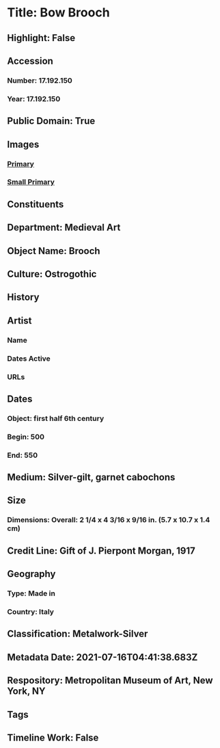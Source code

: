 # Title: Bow Brooch
## Highlight: False
## Accession
### Number: 17.192.150
### Year: 17.192.150
## Public Domain: True
## Images
### [Primary](https://images.metmuseum.org/CRDImages/md/original/DP30042.jpg)
### [Small Primary](https://images.metmuseum.org/CRDImages/md/web-large/DP30042.jpg)
## Constituents
## Department: Medieval Art
## Object Name: Brooch
## Culture: Ostrogothic
## History
## Artist
### Name
### Dates Active
### URLs
## Dates
### Object: first half 6th century
### Begin: 500
### End: 550
## Medium: Silver-gilt, garnet cabochons
## Size
### Dimensions: Overall: 2 1/4 x 4 3/16 x 9/16 in. (5.7 x 10.7 x 1.4 cm)
## Credit Line: Gift of J. Pierpont Morgan, 1917
## Geography
### Type: Made in
### Country: Italy
## Classification: Metalwork-Silver
## Metadata Date: 2021-07-16T04:41:38.683Z
## Respository: Metropolitan Museum of Art, New York, NY
## Tags
## Timeline Work: False